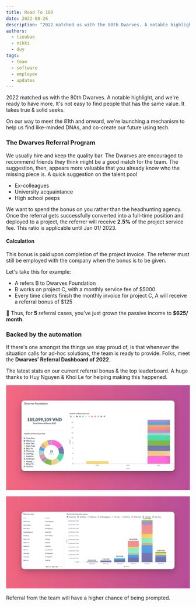 ```yaml
---
title: Road To 100
date: 2022-08-26
description: "2022 matched us with the 80th Dwarves. A notable highlight, and we're ready to have more. It's not easy to find people that has the same value. It takes true & solid seeks."
authors:
  - tieubao
  - nikki
  - duy
tags:
  - team
  - software
  - employee
  - updates
---
```


2022 matched us with the 80th Dwarves. A notable highlight, and we're ready to have more. It's not easy to find people that has the same value. It takes true & solid seeks.

On our way to meet the 81th and onward, we're launching a mechanism to help us find like-minded DNAs, and co-create our future using tech.

### The Dwarves Referral Program

We usually hire and keep the quality bar. The Dwarves are encouraged to recommend friends they think might be a good match for the team. The suggestion, then, appears more valuable that you already know who the missing piece is. A quick suggestion on the talent pool

- Ex-colleagues
- University acquaintance
- High school peeps

We want to spend the bonus on you rather than the headhunting agency. Once the referral gets successfully converted into a full-time position and deployed to a project, the referrer will receive **2.5%** of the project service fee. This ratio is applicable until Jan 01/ 2023.

#### Calculation

This bonus is paid upon completion of the project invoice. The referrer must still be employed with the company when the bonus is to be given.

Let's take this for example:

- A refers B to Dwarves Foundation
- B works on project C, with a monthly service fee of $5000
- Every time clients finish the monthly invoice for project C, A will receive a referral bonus of $125

📍 Thus, for **5** referral cases, you’ve just grown the passive income to **$625/ month**.

### Backed by the automation

If there's one amongst the things we stay proud of, is that whenever the situation calls for ad-hoc solutions, the team is ready to provide. Folks, meet the **Dwarves' Referral Dashboard of 2022**.

The latest stats on our current referral bonus & the top leaderboard. A huge thanks to Huy Nguyen & Khoi Le for helping making this happened.

![](assets/road-to-100_95d0da92d70d9f9296c5f6272250ad6f_md5.webp)

![](assets/road-to-100_8a7a01a12a0d02bfbc4ea9dc305d68e1_md5.webp)

Referral from the team will have a higher chance of being prompted.
